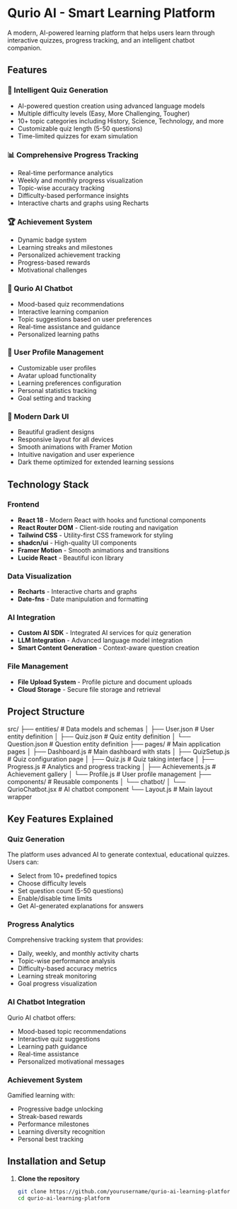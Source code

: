 # Qurio AI - Smart Learning Platform

A modern, AI-powered learning platform that helps users learn through interactive quizzes, progress tracking, and an intelligent chatbot companion.

## Features

### 🧠 Intelligent Quiz Generation
- AI-powered question creation using advanced language models
- Multiple difficulty levels (Easy, More Challenging, Tougher)
- 10+ topic categories including History, Science, Technology, and more
- Customizable quiz length (5-50 questions)
- Time-limited quizzes for exam simulation

### 📊 Comprehensive Progress Tracking
- Real-time performance analytics
- Weekly and monthly progress visualization
- Topic-wise accuracy tracking
- Difficulty-based performance insights
- Interactive charts and graphs using Recharts

### 🏆 Achievement System
- Dynamic badge system
- Learning streaks and milestones
- Personalized achievement tracking
- Progress-based rewards
- Motivational challenges

### 🤖 Qurio AI Chatbot
- Mood-based quiz recommendations
- Interactive learning companion
- Topic suggestions based on user preferences
- Real-time assistance and guidance
- Personalized learning paths

### 👤 User Profile Management
- Customizable user profiles
- Avatar upload functionality
- Learning preferences configuration
- Personal statistics tracking
- Goal setting and tracking

### 🎨 Modern Dark UI
- Beautiful gradient designs
- Responsive layout for all devices
- Smooth animations with Framer Motion
- Intuitive navigation and user experience
- Dark theme optimized for extended learning sessions

## Technology Stack

### Frontend
- **React 18** - Modern React with hooks and functional components
- **React Router DOM** - Client-side routing and navigation
- **Tailwind CSS** - Utility-first CSS framework for styling
- **shadcn/ui** - High-quality UI components
- **Framer Motion** - Smooth animations and transitions
- **Lucide React** - Beautiful icon library

### Data Visualization
- **Recharts** - Interactive charts and graphs
- **Date-fns** - Date manipulation and formatting

### AI Integration
- **Custom AI SDK** - Integrated AI services for quiz generation
- **LLM Integration** - Advanced language model integration
- **Smart Content Generation** - Context-aware question creation

### File Management
- **File Upload System** - Profile picture and document uploads
- **Cloud Storage** - Secure file storage and retrieval

## Project Structure

src/ ├── entities/ # Data models and schemas │ ├── User.json # User entity definition │ ├── Quiz.json # Quiz entity definition │ └── Question.json # Question entity definition ├── pages/ # Main application pages │ ├── Dashboard.js # Main dashboard with stats │ ├── QuizSetup.js # Quiz configuration page │ ├── Quiz.js # Quiz taking interface │ ├── Progress.js # Analytics and progress tracking │ ├── Achievements.js # Achievement gallery │ └── Profile.js # User profile management ├── components/ # Reusable components │ └── chatbot/ │ └── QurioChatbot.jsx # AI chatbot component └── Layout.js # Main layout wrapper


## Key Features Explained

### Quiz Generation
The platform uses advanced AI to generate contextual, educational quizzes. Users can:
- Select from 10+ predefined topics
- Choose difficulty levels
- Set question count (5-50 questions)
- Enable/disable time limits
- Get AI-generated explanations for answers

### Progress Analytics
Comprehensive tracking system that provides:
- Daily, weekly, and monthly activity charts
- Topic-wise performance analysis
- Difficulty-based accuracy metrics
- Learning streak monitoring
- Goal progress visualization

### AI Chatbot Integration
Qurio AI chatbot offers:
- Mood-based topic recommendations
- Interactive quiz suggestions
- Learning path guidance
- Real-time assistance
- Personalized motivational messages

### Achievement System
Gamified learning with:
- Progressive badge unlocking
- Streak-based rewards
- Performance milestones
- Learning diversity recognition
- Personal best tracking

## Installation and Setup

1. **Clone the repository**
   ```bash
   git clone https://github.com/yourusername/qurio-ai-learning-platform.git
   cd qurio-ai-learning-platform